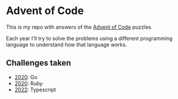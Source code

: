 # Advent of Code

This is my repo with answers of the [Advent of Code](https://adventofcode.com/) puzzles.

Each year I'll try to solve the problems using a different programming language to understand how that language works.

## Challenges taken

- [2020](https://adventofcode.com/2020): Go
- [2020](https://adventofcode.com/2021): Ruby
- [2022](https://adventofcode.com/2022): Typescript